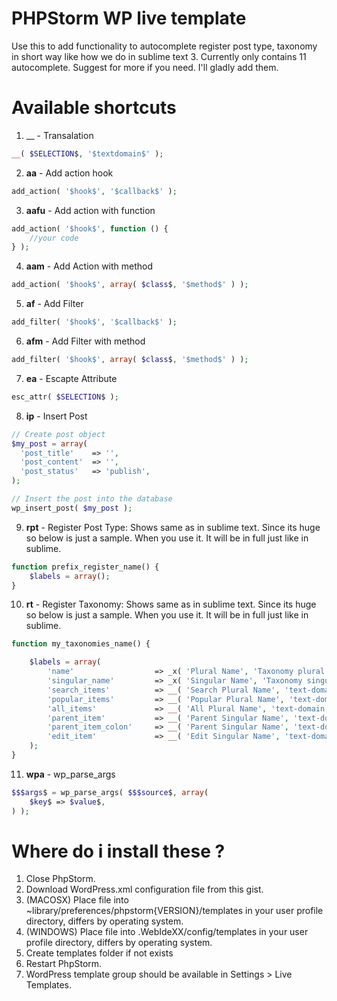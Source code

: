 # PHPStorm WP live template
Use this to add functionality to autocomplete register post type, taxonomy in short way like how we do in sublime text 3. Currently only contains 11 autocomplete. Suggest for more if you need. I'll gladly add them.

# Available shortcuts
1. __ - Transalation
```php
__( $SELECTION$, '$textdomain$' );
```

2. **aa** - Add action hook
```php
add_action( '$hook$', '$callback$' );
```

3. **aafu** - Add action with function
```php
add_action( '$hook$', function () {
	//your code
} );
```

4. **aam** - Add Action with method
```php
add_action( '$hook$', array( $class$, '$method$' ) );
```

5. **af** - Add Filter
```php
add_filter( '$hook$', '$callback$' );
```

6. **afm** - Add Filter with method
```php
add_filter( '$hook$', array( $class$, '$method$' ) );
```

7. **ea** - Escapte Attribute
```php
esc_attr( $SELECTION$ );
```

8. **ip** - Insert Post
```php
// Create post object
$my_post = array(
  'post_title'    => '',
  'post_content'  => '',
  'post_status'   => 'publish',
);

// Insert the post into the database
wp_insert_post( $my_post );
```

9. **rpt** - Register Post Type: Shows same as in sublime text. Since its huge so below is just a sample. When you use it. It will be in full just like in sublime.
```php
function prefix_register_name() {
	$labels = array();
}
```

10. **rt** - Register Taxonomy: Shows same as in sublime text. Since its huge so below is just a sample. When you use it. It will be in full just like in sublime.
```php
function my_taxonomies_name() {

	$labels = array(
		'name'                  => _x( 'Plural Name', 'Taxonomy plural name', 'text-domain' ),
		'singular_name'         => _x( 'Singular Name', 'Taxonomy singular name', 'text-domain' ),
		'search_items'          => __( 'Search Plural Name', 'text-domain' ),
		'popular_items'         => __( 'Popular Plural Name', 'text-domain' ),
		'all_items'             => __( 'All Plural Name', 'text-domain' ),
		'parent_item'           => __( 'Parent Singular Name', 'text-domain' ),
		'parent_item_colon'     => __( 'Parent Singular Name', 'text-domain' ),
		'edit_item'             => __( 'Edit Singular Name', 'text-domain' ),
	);
}
```

11. **wpa** - wp_parse_args
```php
$$$args$ = wp_parse_args( $$$source$, array(
	$key$ => $value$,
) );
```

# Where do i install these ?

1. Close PhpStorm.
2. Download WordPress.xml configuration file from this gist.
3. (MACOSX) Place file into ~library/preferences/phpstorm{VERSION}/templates in your user profile directory, differs by operating system.
3. (WINDOWS) Place file into .WebIdeXX/config/templates in your user profile directory, differs by operating system.
4. Create templates folder if not exists
5. Restart PhpStorm.
6. WordPress template group should be available in Settings > Live Templates.